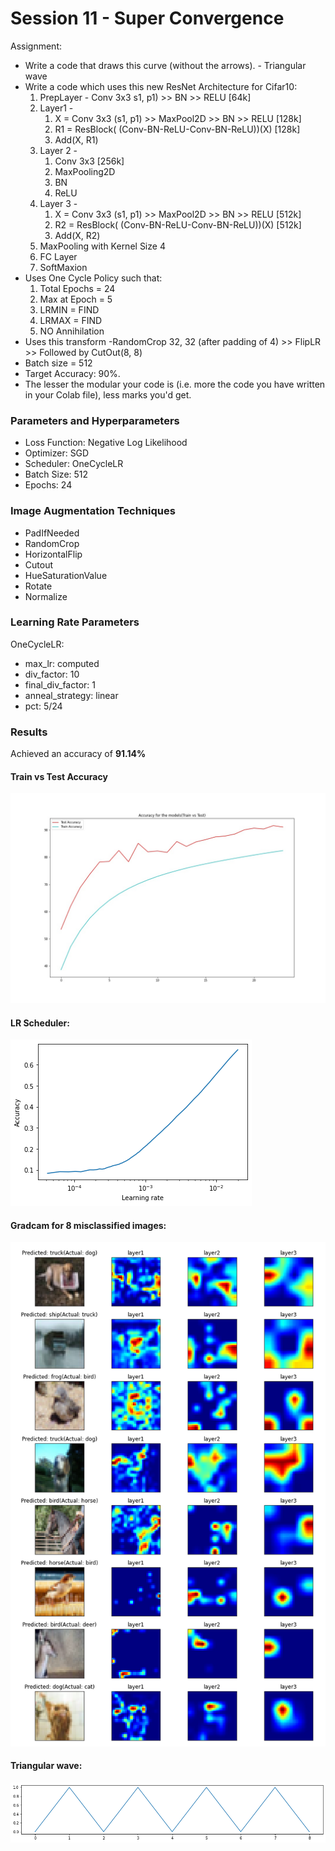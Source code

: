 

# Session 11 - Super Convergence

Assignment:

- Write a code that draws this curve (without the arrows). - Triangular wave
- Write a code which uses this new ResNet Architecture for Cifar10:
  1.  PrepLayer - Conv 3x3 s1, p1) >> BN >> RELU [64k]
  2.  Layer1 -
      1.  X = Conv 3x3 (s1, p1) >> MaxPool2D >> BN >> RELU [128k]
      2.  R1 = ResBlock( (Conv-BN-ReLU-Conv-BN-ReLU))(X) [128k]
      3.  Add(X, R1)
  3.  Layer 2 -
      1.  Conv 3x3 [256k]
      2.  MaxPooling2D
      3.  BN
      4.  ReLU
  4.  Layer 3 -
      1.  X = Conv 3x3 (s1, p1) >> MaxPool2D >> BN >> RELU [512k]
      2.  R2 = ResBlock( (Conv-BN-ReLU-Conv-BN-ReLU))(X) [512k]
      3.  Add(X, R2)
  5.  MaxPooling with Kernel Size 4
  6.  FC Layer
  7.  SoftMaxion
- Uses One Cycle Policy such that:
  1. Total Epochs = 24
  2. Max at Epoch = 5
  3. LRMIN = FIND
  4. LRMAX = FIND
  5. NO Annihilation
- Uses this transform -RandomCrop 32, 32 (after padding of 4) >> FlipLR >> Followed by CutOut(8, 8)
- Batch size = 512
- Target Accuracy: 90%. 
- The lesser the modular your code is (i.e. more the code you have written in your Colab file), less marks you'd get. 

###  Parameters and Hyperparameters
- Loss Function: Negative Log Likelihood
- Optimizer: SGD
- Scheduler: OneCycleLR
- Batch Size: 512
- Epochs: 24

### Image Augmentation Techniques
- PadIfNeeded
- RandomCrop
- HorizontalFlip
- Cutout
- HueSaturationValue
- Rotate
- Normalize

### Learning Rate Parameters
OneCycleLR:
- max_lr: computed
- div_factor: 10
- final_div_factor: 1
- anneal_strategy: linear
- pct: 5/24

### Results
Achieved  an accuracy of **91.14%** 

#### Train vs Test Accuracy
<img src="https://github.com/aswa09/EVA-4/blob/master/S11/results/acc_trn_vs_tst.jpg">

#### LR Scheduler:
<img src="https://github.com/aswa09/EVA-4/blob/master/S11/results/lr_vs_acc.png">

#### Gradcam for 8 misclassified images:
<img src="https://github.com/aswa09/EVA-4/blob/master/S11/results/gradcam.png">

#### Triangular wave:
<img src="https://github.com/aswa09/EVA-4/blob/master/S11/results/triangular.png">
